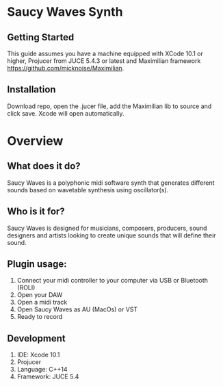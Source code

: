 # Saucy Waves Synth

## Getting Started
This guide assumes you have a machine equipped with XCode 10.1 or higher, Projucer from JUCE 5.4.3 or latest and Maximilian framework https://github.com/micknoise/Maximilian.

## Installation
Download repo, open the .jucer file, add the Maximilian lib to source and click save. Xcode will open automatically. 



# Overview

## What does it do?
Saucy Waves is a polyphonic midi software synth that generates different sounds based on wavetable synthesis using oscillator(s). 
## Who is it for?
Saucy Waves is designed for musicians, composers, producers, sound designers and artists looking to create unique sounds that will define their sound.

## Plugin usage:
1.  Connect your midi controller to your computer via USB or Bluetooth (ROLI)
2.  Open your DAW
3.  Open a midi track
4.  Open Saucy Waves as AU (MacOs) or VST
5.  Ready to record

## Development 
1.  IDE: Xcode 10.1
2.  Projucer
3.  Language: C++14
4.  Framework: JUCE 5.4
